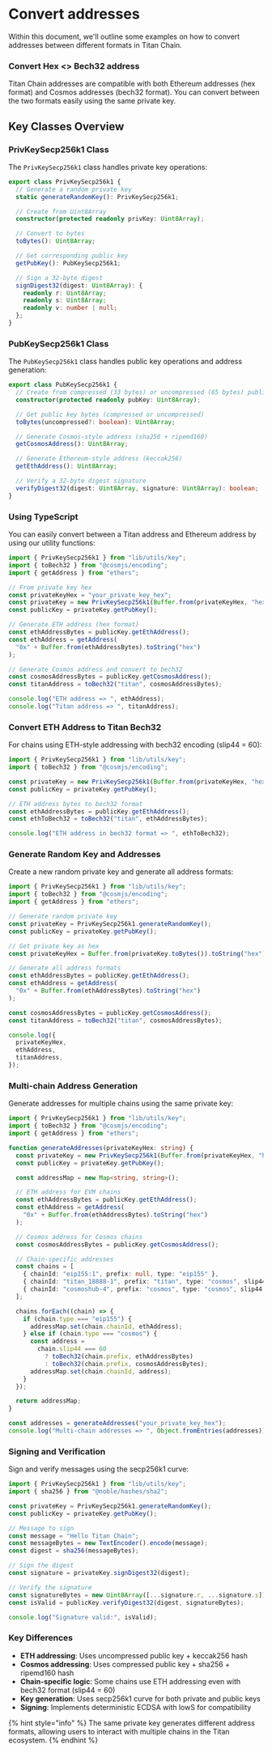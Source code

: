 # Convert addresses

Within this document, we'll outline some examples on how to convert addresses between different formats in Titan Chain.

### Convert Hex <> Bech32 address

Titan Chain addresses are compatible with both Ethereum addresses (hex format) and Cosmos addresses (bech32 format). You can convert between the two formats easily using the same private key.

## Key Classes Overview

### PrivKeySecp256k1 Class

The `PrivKeySecp256k1` class handles private key operations:

```typescript
export class PrivKeySecp256k1 {
  // Generate a random private key
  static generateRandomKey(): PrivKeySecp256k1;

  // Create from Uint8Array
  constructor(protected readonly privKey: Uint8Array);

  // Convert to bytes
  toBytes(): Uint8Array;

  // Get corresponding public key
  getPubKey(): PubKeySecp256k1;

  // Sign a 32-byte digest
  signDigest32(digest: Uint8Array): {
    readonly r: Uint8Array;
    readonly s: Uint8Array;
    readonly v: number | null;
  };
}
```

### PubKeySecp256k1 Class

The `PubKeySecp256k1` class handles public key operations and address generation:

```typescript
export class PubKeySecp256k1 {
  // Create from compressed (33 bytes) or uncompressed (65 bytes) public key
  constructor(protected readonly pubKey: Uint8Array);

  // Get public key bytes (compressed or uncompressed)
  toBytes(uncompressed?: boolean): Uint8Array;

  // Generate Cosmos-style address (sha256 + ripemd160)
  getCosmosAddress(): Uint8Array;

  // Generate Ethereum-style address (keccak256)
  getEthAddress(): Uint8Array;

  // Verify a 32-byte digest signature
  verifyDigest32(digest: Uint8Array, signature: Uint8Array): boolean;
}
```

### Using TypeScript

You can easily convert between a Titan address and Ethereum address by using our utility functions:

```typescript
import { PrivKeySecp256k1 } from "lib/utils/key";
import { toBech32 } from "@cosmjs/encoding";
import { getAddress } from "ethers";

// From private key hex
const privateKeyHex = "your_private_key_hex";
const privateKey = new PrivKeySecp256k1(Buffer.from(privateKeyHex, "hex"));
const publicKey = privateKey.getPubKey();

// Generate ETH address (hex format)
const ethAddressBytes = publicKey.getEthAddress();
const ethAddress = getAddress(
  "0x" + Buffer.from(ethAddressBytes).toString("hex")
);

// Generate Cosmos address and convert to bech32
const cosmosAddressBytes = publicKey.getCosmosAddress();
const titanAddress = toBech32("titan", cosmosAddressBytes);

console.log("ETH address => ", ethAddress);
console.log("Titan address => ", titanAddress);
```

### **Convert ETH Address to Titan Bech32**

For chains using ETH-style addressing with bech32 encoding (slip44 = 60):

```typescript
import { PrivKeySecp256k1 } from "lib/utils/key";
import { toBech32 } from "@cosmjs/encoding";

const privateKey = new PrivKeySecp256k1(Buffer.from(privateKeyHex, "hex"));
const publicKey = privateKey.getPubKey();

// ETH address bytes to bech32 format
const ethAddressBytes = publicKey.getEthAddress();
const ethToBech32 = toBech32("titan", ethAddressBytes);

console.log("ETH address in bech32 format => ", ethToBech32);
```

### **Generate Random Key and Addresses**

Create a new random private key and generate all address formats:

```typescript
import { PrivKeySecp256k1 } from "lib/utils/key";
import { toBech32 } from "@cosmjs/encoding";
import { getAddress } from "ethers";

// Generate random private key
const privateKey = PrivKeySecp256k1.generateRandomKey();
const publicKey = privateKey.getPubKey();

// Get private key as hex
const privateKeyHex = Buffer.from(privateKey.toBytes()).toString("hex");

// Generate all address formats
const ethAddressBytes = publicKey.getEthAddress();
const ethAddress = getAddress(
  "0x" + Buffer.from(ethAddressBytes).toString("hex")
);

const cosmosAddressBytes = publicKey.getCosmosAddress();
const titanAddress = toBech32("titan", cosmosAddressBytes);

console.log({
  privateKeyHex,
  ethAddress,
  titanAddress,
});
```

### **Multi-chain Address Generation**

Generate addresses for multiple chains using the same private key:

```typescript
import { PrivKeySecp256k1 } from "lib/utils/key";
import { toBech32 } from "@cosmjs/encoding";
import { getAddress } from "ethers";

function generateAddresses(privateKeyHex: string) {
  const privateKey = new PrivKeySecp256k1(Buffer.from(privateKeyHex, "hex"));
  const publicKey = privateKey.getPubKey();

  const addressMap = new Map<string, string>();

  // ETH address for EVM chains
  const ethAddressBytes = publicKey.getEthAddress();
  const ethAddress = getAddress(
    "0x" + Buffer.from(ethAddressBytes).toString("hex")
  );

  // Cosmos address for Cosmos chains
  const cosmosAddressBytes = publicKey.getCosmosAddress();

  // Chain-specific addresses
  const chains = [
    { chainId: "eip155:1", prefix: null, type: "eip155" },
    { chainId: "titan_18888-1", prefix: "titan", type: "cosmos", slip44: 60 },
    { chainId: "cosmoshub-4", prefix: "cosmos", type: "cosmos", slip44: 118 },
  ];

  chains.forEach((chain) => {
    if (chain.type === "eip155") {
      addressMap.set(chain.chainId, ethAddress);
    } else if (chain.type === "cosmos") {
      const address =
        chain.slip44 === 60
          ? toBech32(chain.prefix, ethAddressBytes)
          : toBech32(chain.prefix, cosmosAddressBytes);
      addressMap.set(chain.chainId, address);
    }
  });

  return addressMap;
}

const addresses = generateAddresses("your_private_key_hex");
console.log("Multi-chain addresses => ", Object.fromEntries(addresses));
```

### **Signing and Verification**

Sign and verify messages using the secp256k1 curve:

```typescript
import { PrivKeySecp256k1 } from "lib/utils/key";
import { sha256 } from "@noble/hashes/sha2";

const privateKey = PrivKeySecp256k1.generateRandomKey();
const publicKey = privateKey.getPubKey();

// Message to sign
const message = "Hello Titan Chain";
const messageBytes = new TextEncoder().encode(message);
const digest = sha256(messageBytes);

// Sign the digest
const signature = privateKey.signDigest32(digest);

// Verify the signature
const signatureBytes = new Uint8Array([...signature.r, ...signature.s]);
const isValid = publicKey.verifyDigest32(digest, signatureBytes);

console.log("Signature valid:", isValid);
```

### **Key Differences**

* **ETH addressing**: Uses uncompressed public key + keccak256 hash
* **Cosmos addressing**: Uses compressed public key + sha256 + ripemd160 hash
* **Chain-specific logic**: Some chains use ETH addressing even with bech32 format (slip44 = 60)
* **Key generation**: Uses secp256k1 curve for both private and public keys
* **Signing**: Implements deterministic ECDSA with lowS for compatibility

{% hint style="info" %}
The same private key generates different address formats, allowing users to interact with multiple chains in the Titan ecosystem.
{% endhint %}
